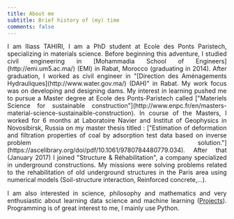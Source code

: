 ```yaml
---
title: About me
subtitle: Brief history of (my) time
comments: false
---
```


<div style="text-align: justify">
I am Iliass TAHIRI, I am a PhD student at Ecole des Ponts Paristech, specializing in materials science. Before beginning this adventure, I studied civil engineering in [Mohammadia School of Engineers](http://emi.um5.ac.ma/) (EMI) in Rabat, Morocco (graduating in 2014). After graduation, I worked as civil engineer in "[Direction des Aménagements Hydrauliques](http://www.water.gov.ma/) (DAH)" in Rabat. My work focus was on developing and designing dams. My interest in learning pushed me to pursue a Master degree at Ecole des Ponts-Paristech called ["Materiels Science for sustainable construction"](http://www.enpc.fr/en/masters-material-science-sustainaible-construction). In course of the Masters, I worked for 6 months at Laboratoire Navier and Institut of Geophysics in Novosibirsk, Russia on my master thesis titled : ["Estimation of deformation and filtration properties of coal by adsorption test data based on inverse problem solution."](https://ascelibrary.org/doi/pdf/10.1061/9780784480779.034).
After that (January 2017) I joined "Structure & Réhabilitation", a company specialized in underground constructions. My missions were solving problems related to the rehabilitation of old underground structures in the Paris area using numerical models (Soil-structure interaction, Reinforced concrete,...).


I am also interested in science, philosophy and mathematics and very enthusiastic about learning data science and machine learning ([Projects](https://www.kaggle.com/tiliass)). Programming is of great interest to me, I mainly use Python.
<div>

